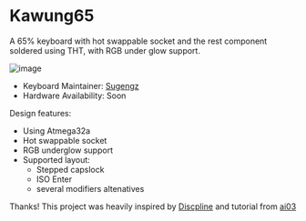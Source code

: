 # Kawung65
A 65% keyboard with hot swappable socket and the rest component soldered using THT, with RGB under glow support.

![image](https://user-images.githubusercontent.com/72374465/155692957-9cb3b82f-adf3-48db-9e58-34f704a0f117.png)

* Keyboard Maintainer: [Sugengz](https://github.com/sugengz)
* Hardware Availability: Soon

Design features:
* Using Atmega32a
* Hot swappable socket
* RGB underglow support
* Supported layout:
  * Stepped capslock
  * ISO Enter
  * several modifiers altenatives

Thanks!
This project was heavily inspired by [Discpline](https://github.com/coseyfannitutti/discipline) and tutorial from [ai03](https://wiki.ai03.com/)
